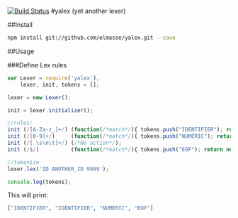 [![Build Status](https://travis-ci.org/elmasse/yalex.png?branch=master)](https://travis-ci.org/elmasse/yalex)
#yalex (yet another lexer)

##Install

````bash
npm install git://github.com/elmasse/yalex.git --save
````

##Usage

###Define Lex rules

````js
var Lexer = require('yalex'),
    lexer, init, tokens = [];

lexer = new Lexer();

init = lexer.initializer();

//rules:
init (/[A-Za-z_]+/) (function(/*match*/){ tokens.push("IDENTIFIER"); return this.next();});
init (/[0-9]+/)     (function(/*match*/){ tokens.push("NUMERIC"); return this.next();});
init (/[ \s\n\t]+/) (/*No action*/);
init (/$/)          (function(/*match*/){ tokens.push("EOF"); return null;});

//tokenize
lexer.lex('ID ANOTHER_ID 9999');

console.log(tokens);
````

This will print:

````bash
["IDENTIFIER", "IDENTIFIER", "NUMERIC", "EOF"]
````
